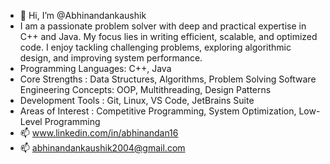 - 👋 Hi, I’m @Abhinandankaushik
- I am a passionate problem solver with deep and practical expertise in C++ and Java. My focus lies in writing efficient, scalable, and optimized code. I enjoy tackling challenging problems, exploring algorithmic design, and improving system performance.
- Programming Languages: C++, Java
- Core Strengths : Data Structures, Algorithms, Problem Solving
  Software Engineering Concepts: OOP, Multithreading, Design Patterns
- Development Tools : Git, Linux, VS Code, JetBrains Suite
- Areas of Interest : Competitive Programming, System Optimization, Low-Level Programming
- 📫 www.linkedin.com/in/abhinandan16
- 📫 abhinandankaushik2004@gmail.com 


<!---
Abhinandankaushik/Abhinandankaushik is a ✨ special ✨ repository because its `README.md` (this file) appears on your GitHub profile.
You can click the Preview link to take a look at your changes.
--->

